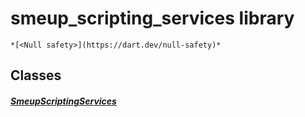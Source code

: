 


# smeup_scripting_services library






    *[<Null safety>](https://dart.dev/null-safety)*





## Classes

##### [SmeupScriptingServices](../smeup_services_smeup_scripting_services/SmeupScriptingServices-class.md)



 
















